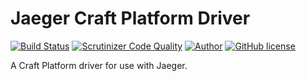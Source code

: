 # Jaeger Craft Platform Driver

[![Build Status](https://travis-ci.org/jaeger-app/platforms-craft.svg?branch=master)](https://travis-ci.org/jaeger-app/platforms-craft)
[![Scrutinizer Code Quality](https://scrutinizer-ci.com/g/jaeger-app/platforms-craft/badges/quality-score.png?b=master)](https://scrutinizer-ci.com/g/jaeger-app/platforms-craft/?branch=master)
[![Author](http://img.shields.io/badge/author-@mithra62-blue.svg?style=flat-square)](https://twitter.com/mithra62)
[![GitHub license](https://img.shields.io/badge/license-MIT-blue.svg)](https://raw.githubusercontent.com/jaeger-app/bootstrap/master/LICENSE) 

A Craft Platform driver for use with Jaeger.